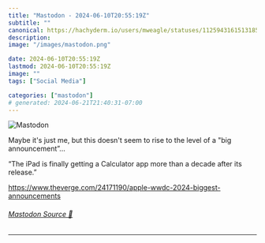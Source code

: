 ```yaml
---
title: "Mastodon - 2024-06-10T20:55:19Z"
subtitle: ""
canonical: https://hachyderm.io/users/mweagle/statuses/112594316151318596
description:
image: "/images/mastodon.png"

date: 2024-06-10T20:55:19Z
lastmod: 2024-06-10T20:55:19Z
image: ""
tags: ["Social Media"]

categories: ["mastodon"]
# generated: 2024-06-21T21:40:31-07:00
---
```

![Mastodon](/images/mastodon.png)

<p>Maybe it&#39;s just me, but this doesn&#39;t seem to rise to the level of a &quot;big announcement”…</p><p>“The iPad is finally getting a Calculator app more than a decade after its release.”</p><p><a href="https://www.theverge.com/24171190/apple-wwdc-2024-biggest-announcements" target="_blank" rel="nofollow noopener noreferrer" translate="no"><span class="invisible">https://www.</span><span class="ellipsis">theverge.com/24171190/apple-ww</span><span class="invisible">dc-2024-biggest-announcements</span></a></p>


###### [Mastodon Source 🐘](https://hachyderm.io/@mweagle/112594316151318596)

___
